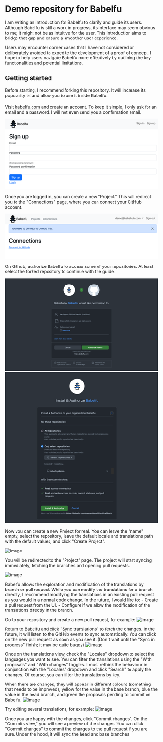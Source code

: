 # Demo repository for Babelfu

I am writing an introduction for Babelfu to clarify and guide its users. Although Babelfu is still a work in progress, its interface may seem obvious to me; it might not be as intuitive for the user. This introduction aims to bridge that gap and ensure a smoother user experience.

Users may encounter corner cases that I have not considered or deliberately avoided to expedite the development of a proof of concept. 
I hope to help users navigate Babelfu more effectively by outlining the key functionalities and potential limitations.

## Getting started

Before starting, I recommend forking this repository. It will increase its popularity 📈 and allow you to use it inside Babelfu.

Visit [babelfu.com](https://babelfu.com) and create an account. To keep it simple, I only ask for an email and a password. I will not even send you a confirmation email.

![image](screenshots/signup.png)

Once you are logged in, you can create a new "Project." This will redirect you to the "Connections" page, where you can connect your GitHub account.

![image](screenshots/connections.png)

On Github, authorize Babelfu to access some of your repositories. At least select the forked repository to continue with the guide.

![image](screenshots/authorize.png)
![image](screenshots/install.png)

Now you can create a new Project for real. You can leave the "name" empty, select the repository, leave the default locale and translations path with the default values, and click "Create Project".

![image](screenshots/new-project.ong)


You will be redirected to the "Project" page. The project will start syncing immediately, fetching the branches and opening pull requests.

![image](https://github.com/babelfu/demo/assets/16633/d6ca1895-47dd-41d3-8a37-8d2f9a8efb1c)

Babelfu allows the exploration and modification of the translations by branch or pull request. While you can modify the translations for a branch directly, I recommend modifying the translations in an existing pull request as you would in a normal code change. In the future, I would like to:
    - Create a pull request from the UI.
    - Configure if we allow the modification of the translations directly in the branch.
    
Go to your repository and create a new pull request, for example:
![image](https://github.com/babelfu/demo/assets/16633/db0ef18f-6e8a-40a7-bb6d-ddcd4197f38e)

Return to Babelfu and click "Sync translations" to fetch the changes. In the future, it will listen to the GitHub events to sync automatically. You can click on the new pull request as soon as you see it. (Don't wait until the "Sync in progress" finish; it may be quite buggy)
![image](https://github.com/babelfu/demo/assets/16633/27b79827-a097-4568-bbc0-1a37aba473be)


Once on the translations view, check the "Locales" dropdown to select the languages you want to see. You can filter the translations using the "With proposals" and "With changes" toggles. I must rethink the behaviour in conjunction with the "Locales" dropdown and click "Search" to apply the changes. Of course, you can filter the translations by key.

When there are changes, they will appear in different colours (something that needs to be improved), yellow for the value in the base branch, blue the value in the head branch, and green the proposals pending to commit on Babelfu.
![image](https://github.com/babelfu/demo/assets/16633/55037247-1dfe-43bb-822e-271b74470695)

Try editing several translations, for example:
![image](https://github.com/babelfu/demo/assets/16633/647cbe96-1609-40b8-bd30-6cd70eef4ef3)

Once you are happy with the changes, click "Commit changes". On the "Commits view," you will see a preview of the changes. You can click "Commit changes" to commit the changes to the pull request if you are sure. Under the hood, it will sync the head and base branches.

